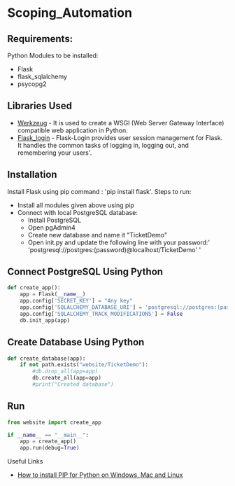 # Scoping_Automation

## Requirements:

Python Modules to be installed:
- Flask
- flask_sqlalchemy
- psycopg2

## Libraries Used

* [Werkzeug](https://werkzeug.palletsprojects.com/en/2.1.x/) - It is used to create a WSGI (Web Server Gateway Interface) compatible web application in Python.
* [Flask_login](https://flask-login.readthedocs.io/en/latest/) - Flask-Login provides user session management for Flask. It handles the common tasks of logging in, logging     out, and remembering your users'.

## Installation

Install Flask using pip command : 'pip install flask'.
 Steps to run:
 * Install all modules given above using pip
 * Connect with local PostgreSQL database:
    * Install PostgreSQL
    * Open pgAdmin4
    * Create new database and name it "TicketDemo"
    * Open init.py and update the following line with your password:' 'postgresql://postgres:(password)@localhost/TicketDemo' '

## Connect PostgreSQL Using Python
```python
def create_app():
    app = Flask(__name__)
    app.config['SECRET_KEY'] = "Any key"
    app.config['SQLALCHEMY_DATABASE_URI'] = 'postgresql://postgres:(password)@localhost/TicketDemo'
    app.config['SQLALCHEMY_TRACK_MODIFICATIONS'] = False
    db.init_app(app)
```
## Create Database Using Python
```python
def create_database(app):
    if not path.exists("website/TicketDemo"):
        #db.drop_all(app=app)
        db.create_all(app=app)
        #print("Created database")
```
## Run
```python
from website import create_app

if __name__ == "__main__":
    app = create_app()
    app.run(debug=True)
 ```
 
Useful Links 
* [How to install PIP for Python on Windows, Mac and Linux](https://www.makeuseof.com/tag/install-pip-for-python/)
